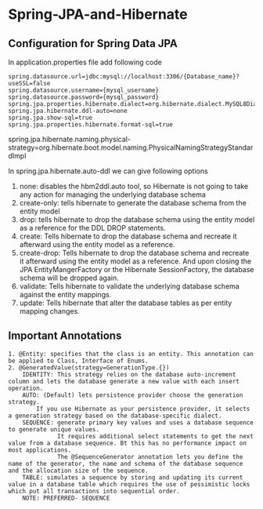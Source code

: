 # Spring-JPA-and-Hibernate

## Configuration for Spring Data JPA
In application.properties file add following code

    spring.datasource.url=jdbc:mysql://localhost:3306/{Database_name}?useSSL=false
    spring.datasource.username={mysql_username}
    spring.datasource.password={mysql_password}
    spring.jpa.properties.hibernate.dialect=org.hibernate.dialect.MySQL8Dialect
    spring.jpa.hibernate.ddl-auto=none
    spring.jpa.show-sql=true
    spring.jpa.properties.hibernate.format-sql=true
spring.jpa.hibernate.naming.physical-strategy=org.hibernate.boot.model.naming.PhysicalNamingStrategyStandardImpl

In spring.jpa.hibernate.auto-ddl we can give following options
  1. none: disables the hbm2ddl.auto tool, so Hibernate is not going to take any action for managing the underlying database schema
  2. create-only: tells hibernate to generate the database schema from the entity model
  3. drop: tells hibernate to drop the database schema using the entity model as a reference for the DDL DROP statements.
  4. create: Tells hibernate to drop the database schema and recreate it afterward using the entity model as a reference.
  5. create-drop: Tells hibernate to drop the database schema and recreate it afterward using the entity model as a reference. And upon closing the JPA EntityMangerFactory or the Hibernate SessionFactory, the database schema will be dropped again.
  6. validate: Tells hibernate to validate the underlying database schema against the entity mappings.
  7. update:  Tells hibernate that alter the database tables as per entity mapping changes.

## Important Annotations
    1. @Entity: specifies that the class is an entity. This annotation can be applied to Class, Interface of Enums.
    2. @GeneratedValue(strategy=GenerationType.{})
        IDENTITY: This strategy relies on the database auto-increment column and lets the database generate a new value with each insert operation.
        AUTO: (Default) lets persistence provider choose the generation strategy.
            If you use Hibernate as your persistence provider, it selects a generation strategy based on the database-specific dialect.
        SEQUENCE: generate primary key values and uses a database sequence to generate unique values.
                  It requires additional select statements to get the next value from a database sequence. Bt this has no performance impact on most applications.
                  The @SequenceGenerator annotation lets you define the name of the generator, the name and schema of the database sequence and the allocation size of the sequence.
        TABLE: simulates a sequence by storing and updating its current value in a database table which requires the use of pessimistic locks which put all transactions into sequential order.
        NOTE: PREFERRED- SEQUENCE


        
